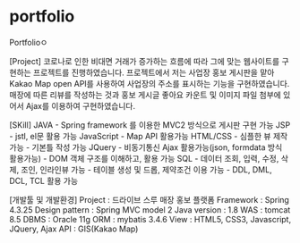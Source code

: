# portfolio
Portfolioㅇ

[Project]
  코로나로 인한 비대면 거래가 증가하는 흐름에 따라 그에 맞는 웹사이트를 구현하는 프로젝트를 진행하였습니다.
  프로젝트에서 저는 사업장 홍보 게시판을 맡아 Kakao Map open API를 사용하여 사업장의 주소를 표시하는 기능을 구현하였습니다.
  매장에 따른 리뷰를 작성하는 것과 홍보 게시글 좋아요 카운트 및 이미지 파일 첨부에 있어서 Ajax를 이용하여 구현하였습니다.
  
[SKill]
  JAVA
    - Spring framework 를 이용한 MVC2 방식으로 게시판 구현 가능
  JSP
    - jstl, el문 활용 가능
  JavaScript
    - Map API 활용가능
  HTML/CSS
    - 심플한 뷰 제작 가능
    - 기본틀 작성 가능
  JQuery
    - 비동기통신 Ajax 활용가능(json, formdata 방식 활용가능)
    - DOM 객체 구조를 이해하고, 활용 가능
  SQL
    - 데이터 조회, 입력, 수정, 삭제, 조인, 인라인뷰 가능
    - 테이블 생성 및 드롭, 제약조건 이용 가능
    - DDL, DML, DCL, TCL 활용 가능

[개발툴 및 개발환경]
  Project : 드라이브 스루 매장 홍보 플랫폼
  Framework : Spring 4.3.25
  Design pattern : Spring MVC model 2
  Java version : 1.8
  WAS : tomcat 8.5
  DBMS : Oracle 11g
  ORM : mybatis 3.4.6
  View :  HTML5, CSS3, Javascript, JQuery, Ajax
  API : GIS(Kakao Map)

